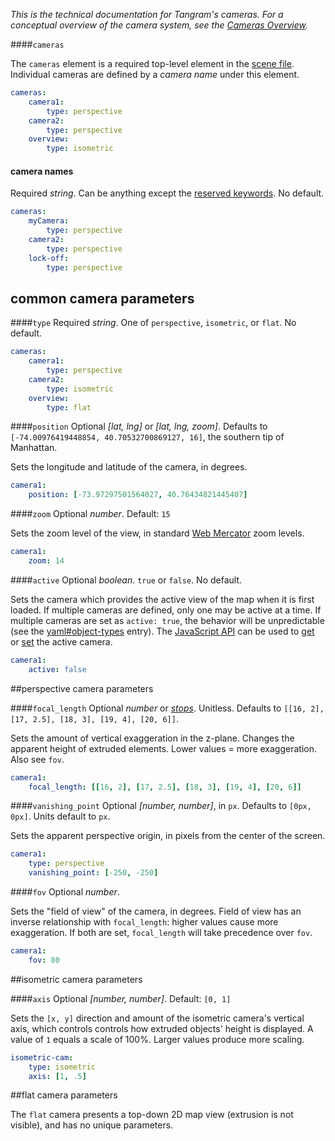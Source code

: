 *This is the technical documentation for Tangram's cameras. For a conceptual overview of the camera system, see the [Cameras Overview](Cameras-Overview.md).*

####`cameras`

The `cameras` element is a required top-level element in the [scene file](scene-file.md). Individual cameras are defined by a *camera name* under this element.
```yaml
cameras:
    camera1:
        type: perspective
    camera2:
        type: perspective
    overview:
        type: isometric
```

#### camera names
Required _string_. Can be anything except the [reserved keywords](yaml.md#reserved-keywords). No default.

```yaml
cameras:
    myCamera:
        type: perspective
    camera2:
        type: perspective
    lock-off:
        type: perspective
```
## common camera parameters

####`type`
Required _string_. One of `perspective`, `isometric`, or `flat`. No default.
```yaml
cameras:
    camera1:
        type: perspective
    camera2:
        type: isometric
    overview:
        type: flat
```

####`position`
Optional _[lat, lng]_ or _[lat, lng, zoom]_. Defaults to `[-74.00976419448854, 40.70532700869127, 16]`, the southern tip of Manhattan.

Sets the longitude and latitude of the camera, in degrees.
```yaml
camera1:
    position: [-73.97297501564027, 40.76434821445407]
```

####`zoom`
Optional _number_. Default: `15`

Sets the zoom level of the view, in standard [Web Mercator](http://en.wikipedia.org/wiki/Web_Mercator) zoom levels.

```yaml
camera1:
    zoom: 14
```

####`active`
Optional _boolean_. `true` or `false`. No default.

Sets the camera which provides the active view of the map when it is first loaded. If multiple cameras are defined, only one may be active at a time. If multiple cameras are set as `active: true`, the behavior will be unpredictable (see the [yaml#object-types](yaml.md#object-types) entry). The [JavaScript API](Javascript-API.md) can be used to [get](Javascript-API.md#get) or [set](Javascript-API.md#set) the active camera.

```yaml
camera1:
    active: false
```

##perspective camera parameters

####`focal_length`
Optional _number_ or _[stops](yaml.md#stops)_. Unitless. Defaults to `[[16, 2], [17, 2.5], [18, 3], [19, 4], [20, 6]]`.

Sets the amount of vertical exaggeration in the z-plane. Changes the apparent height of extruded elements. Lower values = more exaggeration. Also see `fov`.

```yaml
camera1:
    focal_length: [[16, 2], [17, 2.5], [18, 3], [19, 4], [20, 6]]
```
####`vanishing_point`
Optional _[number, number]_, in `px`. Defaults to `[0px, 0px]`. Units default to `px`.

Sets the apparent perspective origin, in pixels from the center of the screen.

```yaml
camera1:
    type: perspective
    vanishing_point: [-250, -250]
```

####`fov`
Optional _number_.

Sets the "field of view" of the camera, in degrees. Field of view has an inverse relationship with `focal_length`: higher values cause more exaggeration. If both are set, `focal_length` will take precedence over `fov`.

```yaml
camera1:
    fov: 80
```

##isometric camera parameters

####`axis`
Optional _[number, number]_. Default: `[0, 1]`

Sets the `[x, y]` direction and amount of the isometric camera's vertical axis, which controls controls how extruded objects' height is displayed. A value of `1` equals a scale of 100%. Larger values produce more scaling.

```yaml
isometric-cam:
    type: isometric
    axis: [1, .5]
```

##flat camera parameters

The `flat` camera presents a top-down 2D map view (extrusion is not visible), and has no unique parameters.
